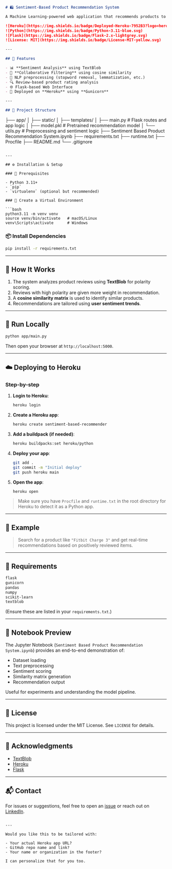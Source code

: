 ```markdown
# 🛍️ Sentiment-Based Product Recommendation System

A Machine Learning-powered web application that recommends products to users based on sentiment analysis of product reviews. This project integrates Natural Language Processing (NLP) techniques to understand user feedback and leverages collaborative filtering for personalized recommendations.

![Heroku](https://img.shields.io/badge/Deployed-Heroku-7952B3?logo=heroku&logoColor=white)
![Python](https://img.shields.io/badge/Python-3.11-blue.svg)
![Flask](https://img.shields.io/badge/Flask-2.x-lightgrey.svg)
![License: MIT](https://img.shields.io/badge/License-MIT-yellow.svg)

---

## 📌 Features

- 📊 **Sentiment Analysis** using TextBlob
- 🤝 **Collaborative Filtering** using cosine similarity
- 🧠 NLP preprocessing (stopword removal, lemmatization, etc.)
- 🔍 Review-based product rating analysis
- 🌐 Flask-based Web Interface
- 🚀 Deployed on **Heroku** using **Gunicorn**

---

## 📂 Project Structure

```

├── app/
│   ├── static/
│   ├── templates/
│   ├── main.py             # Flask routes and app logic
│   ├── model.pkl           # Pretrained recommendation model
│   └── utils.py            # Preprocessing and sentiment logic
├── Sentiment Based Product Recommendation System.ipynb
├── requirements.txt
├── runtime.txt
├── Procfile
├── README.md
└── .gitignore

````

---

## ⚙️ Installation & Setup

### 🔧 Prerequisites

- Python 3.11+
- `pip`
- `virtualenv` (optional but recommended)

### 🧪 Create a Virtual Environment

```bash
python3.11 -m venv venv
source venv/bin/activate   # macOS/Linux
venv\Scripts\activate      # Windows
````

### 📦 Install Dependencies

```bash
pip install -r requirements.txt
```

---

## 🧠 How It Works

1. The system analyzes product reviews using **TextBlob** for polarity scoring.
2. Reviews with high polarity are given more weight in recommendation.
3. A **cosine similarity matrix** is used to identify similar products.
4. Recommendations are tailored using **user sentiment trends**.

---

## 🚀 Run Locally

```bash
python app/main.py
```

Then open your browser at `http://localhost:5000`.

---

## ☁️ Deploying to Heroku

### Step-by-step

1. **Login to Heroku**:

   ```bash
   heroku login
   ```

2. **Create a Heroku app**:

   ```bash
   heroku create sentiment-based-recommender
   ```

3. **Add a buildpack (if needed)**:

   ```bash
   heroku buildpacks:set heroku/python
   ```

4. **Deploy your app**:

   ```bash
   git add .
   git commit -m "Initial deploy"
   git push heroku main
   ```

5. **Open the app**:

   ```bash
   heroku open
   ```

> Make sure you have `Procfile` and `runtime.txt` in the root directory for Heroku to detect it as a Python app.

---

## 📝 Example

> Search for a product like `"Fitbit Charge 3"` and get real-time recommendations based on positively reviewed items.

---

## 🧾 Requirements

```txt
flask
gunicorn
pandas
numpy
scikit-learn
textblob
```

(Ensure these are listed in your `requirements.txt`.)

---

## 🧠 Notebook Preview

The Jupyter Notebook (`Sentiment Based Product Recommendation System.ipynb`) provides an end-to-end demonstration of:

* Dataset loading
* Text preprocessing
* Sentiment scoring
* Similarity matrix generation
* Recommendation output

Useful for experiments and understanding the model pipeline.

---

## 📄 License

This project is licensed under the MIT License. See `LICENSE` for details.

---

## 🙌 Acknowledgments

* [TextBlob](https://textblob.readthedocs.io/)
* [Heroku](https://www.heroku.com/)
* [Flask](https://flask.palletsprojects.com/)

---

## 📬 Contact

For issues or suggestions, feel free to open an [issue](https://github.com/yourusername/repo-name/issues) or reach out on [LinkedIn](https://linkedin.com/in/your-profile).

```

---

Would you like this to be tailored with:

- Your actual Heroku app URL?
- GitHub repo name and link?
- Your name or organization in the footer?

I can personalize that for you too.
```
